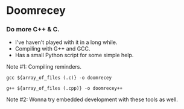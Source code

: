# Doomrecey
<h3>Do more C++ & C.</h3>
<ul>
  <li>I've haven't played with it in a long while.</li>
  <li>Compiling with G++ and GCC.</li>
  <li>Has a small Python script for some simple help.</li>
</ul>

Note #1: Compiling reminders.

```
gcc ${array_of_files (.c)} -o doomrecey
```
```
g++ ${array_of_files (.cpp)} -o doomrecey++
```

Note #2: Wonna try embedded development with these tools as well.
